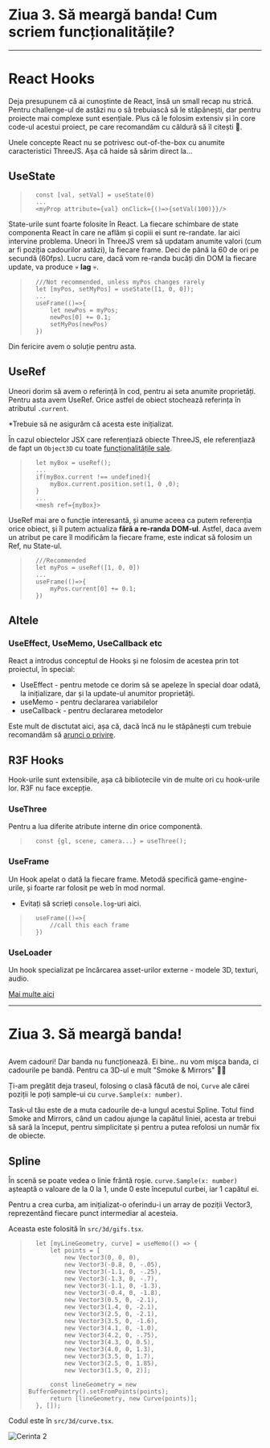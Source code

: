 # Ziua 3. Să meargă banda! Cum scriem funcționalitățile?
---

# React Hooks

Deja presupunem că ai cunoștinte de React, însă un small recap nu strică. Pentru challenge-ul de astăzi nu o să trebuiască să le stăpânești, dar pentru proiecte mai complexe sunt esențiale. Plus că le folosim extensiv și în core code-ul acestui proiect, pe care recomandăm cu căldură să îl citești 🚀. 

Unele concepte React nu se potrivesc out-of-the-box cu anumite caracteristici ThreeJS. Așa că haide să sărim direct la...

## UseState

>       const [val, setVal] = useState(0)
>       ...
>       <myProp attribute={val} onClick={()=>{setVal(100)}}/>

State-urile sunt foarte folosite în React. La fiecare schimbare de state componenta React în care ne aflăm și copiii ei sunt re-randate. Iar aici intervine problema. Uneori în ThreeJS vrem să updatam anumite valori (cum ar fi poziția cadourilor astăzi), la fiecare frame. Deci de până la 60 de ori pe secundă (60fps). Lucru care, dacă vom re-randa bucăți din DOM la fiecare update, va produce 💀 **lag** 💀. 

>       ///Not recommended, unless myPos changes rarely
>       let [myPos, setMyPos] = useState([1, 0, 0]);
>       ...
>       useFrame(()=>{
>           let newPos = myPos;
>           newPos[0] += 0.1;
>           setMyPos(newPos)    
>       })

Din fericire avem o soluție pentru asta. 

## UseRef
Uneori dorim să avem o referință în cod, pentru ai seta anumite proprietăți. Pentru asta avem UseRef. Orice astfel de obiect stochează referința în atributul `.current`. 

*Trebuie să ne asigurăm că acesta este inițializat. 

În cazul obiectelor JSX care referențiază obiecte ThreeJS, ele referențiază de fapt un `Object3D` cu toate [funcționalitățile sale](https://threejs.org/docs/#api/en/core/Object3D).

>       let myBox = useRef();
>       ...
>       if(myBox.current !== undefined){
>           myBox.current.position.set(1, 0 ,0);
>       }
>       ...
>       <mesh ref={myBox}>

UseRef mai are o funcție interesantă, și anume aceea ca putem referenția orice obiect, și îl putem actualiza **fără a re-randa DOM-ul**. Astfel, daca avem un atribut pe care îl modificăm la fiecare frame, este indicat să folosim un Ref, nu State-ul.

>       ///Recommended
>       let myPos = useRef([1, 0, 0])
>       ...
>       useFrame(()=>{
>           myPos.current[0] += 0.1;
>       })

## Altele
### UseEffect, UseMemo, UseCallback etc
React a introdus conceptul de Hooks și ne folosim de acestea prin tot proiectul, în special:
- UseEffect - pentru metode ce dorim să se apeleze în special doar odată, la inițializare, dar și la update-ul anumitor proprietăți.
- useMemo - pentru declararea variabilelor
- useCallback - pentru declararea metodelor

Este mult de disctutat aici, așa că, dacă încă nu le stăpânești cum trebuie recomandăm să [arunci o privire](https://reactjs.org/docs/hooks-intro.html).


## R3F Hooks

Hook-urile sunt extensibile, așa că bibliotecile vin de multe ori cu hook-urile lor. R3F nu face excepție.

### UseThree

Pentru a lua diferite atribute interne din orice componentă.
>       const {gl, scene, camera...} = useThree();


### UseFrame
Un Hook apelat o dată la fiecare frame. Metodă specifică game-engine-urile, și foarte rar folosit pe web în mod normal.

* Evitați să scrieți `console.log`-uri aici.
>       useFrame(()=>{
>           //call this each frame
>       })

### UseLoader
Un hook specializat pe încărcarea asset-urilor externe - modele 3D, texturi, audio.


[Mai multe aici](https://gracious-keller-98ef35.netlify.app/docs/api/hooks/introduction)

---

# Ziua 3. Să meargă banda!


##
Avem cadouri! Dar banda nu funcționează. Ei bine.. nu vom mișca banda, ci cadourile pe bandă. Pentru ca 3D-ul e mult "Smoke & Mirrors" 🧙‍♂️

Ți-am pregătit deja traseul, folosing o clasă făcută de noi, `Curve` ale cărei poziții le poți sample-ui cu `curve.Sample(x: number)`. 

Task-ul tău este de a muta cadourile de-a lungul acestui Spline. 
Totul fiind Smoke and Mirrors, când un cadou ajunge la capătul liniei, acesta ar trebui să sară la început, pentru simplicitate și pentru a putea refolosi un număr fix de obiecte.

## Spline
În scenă se poate vedea o linie frântă roșie. `curve.Sample(x: number)` așteaptă o valoare de la 0 la 1, unde 0 este începutul curbei, iar 1 capătul ei.

Pentru a crea curba, am inițializat-o oferindu-i un array de poziții Vector3, reprezentând fiecare punct intermediar al acesteia.

Aceasta este folosită în `src/3d/gifs.tsx`.

>       let [myLineGeometry, curve] = useMemo(() => {
>           let points = [
>               new Vector3(0, 0, 0),
>               new Vector3(-0.8, 0, -.05),
>               new Vector3(-1.1, 0, -.25),
>               new Vector3(-1.3, 0, -.7),
>               new Vector3(-1.1, 0, -1.3),
>               new Vector3(-0.4, 0, -1.8),
>               new Vector3(0.5, 0, -2.1),
>               new Vector3(1.4, 0, -2.1),
>               new Vector3(2.5, 0, -2.1),
>               new Vector3(3.5, 0, -1.6),
>               new Vector3(4.1, 0, -1.0),
>               new Vector3(4.2, 0, -.75),
>               new Vector3(4.3, 0, 0.5),
>               new Vector3(4.0, 0, 1.3),
>               new Vector3(3.5, 0, 1.7),
>               new Vector3(2.5, 0, 1.85),
>               new Vector3(1.5, 0, 2)];
>       
>           const lineGeometry = new BufferGeometry().setFromPoints(points);
>           return [lineGeometry, new Curve(points)];
>       }, []);


Codul este în `src/3d/curve.tsx`.

![Cerinta 2](https://vr-projects-eu.s3.eu-central-1.amazonaws.com/front-end-ro/c2-cerinta.png)